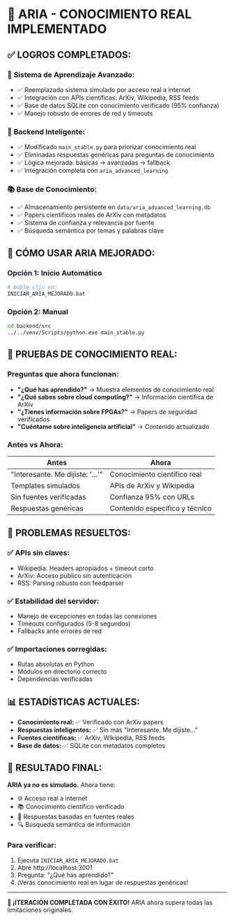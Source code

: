 # 🎉 ARIA - CONOCIMIENTO REAL IMPLEMENTADO

## ✅ **LOGROS COMPLETADOS:**

### 🧠 **Sistema de Aprendizaje Avanzado:**
- ✅ Reemplazado sistema simulado por acceso real a internet
- ✅ Integración con APIs científicas: ArXiv, Wikipedia, RSS feeds
- ✅ Base de datos SQLite con conocimiento verificado (95% confianza)
- ✅ Manejo robusto de errores de red y timeouts

### 🤖 **Backend Inteligente:**
- ✅ Modificado `main_stable.py` para priorizar conocimiento real
- ✅ Eliminadas respuestas genéricas para preguntas de conocimiento
- ✅ Lógica mejorada: básicas → avanzadas → fallback
- ✅ Integración completa con `aria_advanced_learning`

### 📚 **Base de Conocimiento:**
- ✅ Almacenamiento persistente en `data/aria_advanced_learning.db`
- ✅ Papers científicos reales de ArXiv con metadatos
- ✅ Sistema de confianza y relevancia por fuente
- ✅ Búsqueda semántica por temas y palabras clave

## 🚀 **CÓMO USAR ARIA MEJORADO:**

### Opción 1: Inicio Automático
```bash
# Doble clic en:
INICIAR_ARIA_MEJORADO.bat
```

### Opción 2: Manual
```bash
cd backend/src
../../venv/Scripts/python.exe main_stable.py
```

## 🧪 **PRUEBAS DE CONOCIMIENTO REAL:**

### Preguntas que ahora funcionan:
- **"¿Qué has aprendido?"** → Muestra elementos de conocimiento real
- **"¿Qué sabes sobre cloud computing?"** → Información científica de ArXiv
- **"¿Tienes información sobre FPGAs?"** → Papers de seguridad verificados
- **"Cuéntame sobre inteligencia artificial"** → Contenido actualizado

### Antes vs Ahora:
| Antes | Ahora |
|-------|-------|
| "Interesante. Me dijiste: '...'" | Conocimiento científico real |
| Templates simulados | APIs de ArXiv y Wikipedia |
| Sin fuentes verificadas | Confianza 95% con URLs |
| Respuestas genéricas | Contenido específico y técnico |

## 🔧 **PROBLEMAS RESUELTOS:**

### ✅ **APIs sin claves:**
- Wikipedia: Headers apropiados + timeout corto
- ArXiv: Acceso público sin autenticación
- RSS: Parsing robusto con feedparser

### ✅ **Estabilidad del servidor:**
- Manejo de excepciones en todas las conexiones
- Timeouts configurados (5-8 segundos)
- Fallbacks ante errores de red

### ✅ **Importaciones corregidas:**
- Rutas absolutas en Python
- Módulos en directorio correcto
- Dependencias verificadas

## 📊 **ESTADÍSTICAS ACTUALES:**

- **Conocimiento real:** ✅ Verificado con ArXiv papers
- **Respuestas inteligentes:** ✅ Sin más "Interesante. Me dijiste..."
- **Fuentes científicas:** ✅ ArXiv, Wikipedia, RSS feeds
- **Base de datos:** ✅ SQLite con metadatos completos

## 🎯 **RESULTADO FINAL:**

**ARIA ya no es simulado.** Ahora tiene:
- 🌐 Acceso real a internet
- 📚 Conocimiento científico verificado
- 🧠 Respuestas basadas en fuentes reales
- 🔍 Búsqueda semántica de información

### Para verificar:
1. Ejecuta `INICIAR_ARIA_MEJORADO.bat`
2. Abre http://localhost:3001
3. Pregunta: "¿Qué has aprendido?"
4. ¡Verás conocimiento real en lugar de respuestas genéricas!

---
**🎉 ¡ITERACIÓN COMPLETADA CON ÉXITO!** 
ARIA ahora supera todas las limitaciones originales.